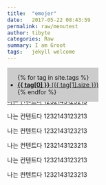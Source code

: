 ```yaml
---
title:  "emojer"
date:   2017-05-22 08:43:59
permalink: raw/menutest
author: tibyte
categories: Raw
summary: I am Groot
tags:	jekyll welcome
---
```

<style>
.coll {  
    position:absolute;
    z-index:1001;
    background:#CCC; 
    margin-left:0px;
    float:left;
    clear:both;
    -webkit-transition:margin-left 0.5s, background-color 1s, -webkit-transform 1s;
    transition:margin-left 0.5s, background-color 1s, transform 1s;
}
.coll:hover {
    margin-left:-200px;
}
</style>
<div class="coll">
<ul>
  {% for tag in site.tags %}
    <li>
        <a href="{{ site.baseurl}}/tag/{{ tag[0] | slugify }}">
        <strong>{{ tag[0] }}</strong> ({{ tag[1].size }})
      </a>
    </li>
  {% endfor %}
</ul>
</div>
<div style="position:relative; z-index:1000">
<p>나는 컨텐트다 1232143123213</p>
<p>나는 컨텐트다 1232143123213</p>
<p><a href="#">나는 컨텐트다 1232143123213</a></p>
<p>나는 컨텐트다 1232143123213</p>
<p>나는 컨텐트다 1232143123213</p>
<p>나는 컨텐트다 1232143123213</p>
<p>나는 컨텐트다 1232143123213</p>
<p>나는 컨텐트다 1232143123213</p>
</div>

